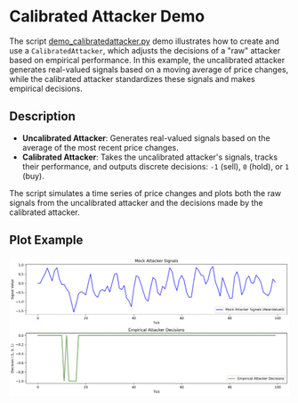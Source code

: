 # Calibrated Attacker Demo

The script [demo_calibratedattacker.py](https://github.com/microprediction/endersgame/blob/main/tests/attackers/demo_calibratedattacker.py) demo illustrates how to create and use a `CalibratedAttacker`, which adjusts the decisions of a "raw" attacker based on empirical performance. In this example, the uncalibrated attacker generates real-valued signals based on a moving average of price changes, while the calibrated attacker standardizes these signals and makes empirical decisions.

## Description

- **Uncalibrated Attacker**: Generates real-valued signals based on the average of the most recent price changes.
- **Calibrated Attacker**:   Takes the uncalibrated attacker's signals, tracks their performance, and outputs discrete decisions: `-1` (sell), `0` (hold), or `1` (buy).

The script simulates a time series of price changes and plots both the raw signals from the uncalibrated attacker and the decisions made by the calibrated attacker.

## Plot Example

![Calibrated Attacker Plot](https://github.com/microprediction/endersgame/blob/main/assets/images/calibratedattacker.png)

